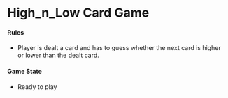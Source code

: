 # High_n_Low Card Game


#### Rules
 - Player is dealt a card and has to guess whether the next card is higher or lower than the dealt card.
  
#### Game State
- Ready to play
 
 
